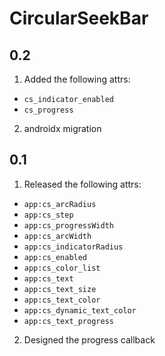 # CircularSeekBar

## 0.2

1. Added the following attrs:

* `cs_indicator_enabled`
* `cs_progress`


2. androidx migration

## 0.1

1. Released the following attrs:

*  `app:cs_arcRadius`
*  `app:cs_step`
*  `app:cs_progressWidth`
*  `app:cs_arcWidth`
*  `app:cs_indicatorRadius`
*  `app:cs_enabled`
*  `app:cs_color_list`
*  `app:cs_text`
*  `app:cs_text_size`
*  `app:cs_text_color`
*  `app:cs_dynamic_text_color`
*  `app:cs_text_progress`

2. Designed the progress callback
